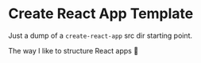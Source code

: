 # Create React App Template

Just a dump of a `create-react-app` src dir starting point.

The way I like to structure React apps :rocket:
